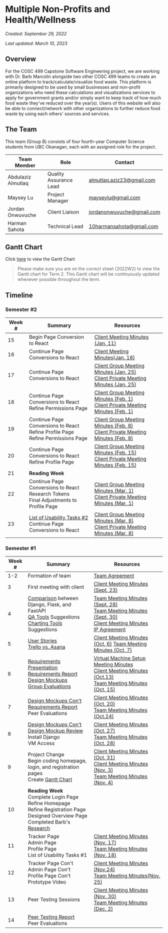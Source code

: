 # Multiple Non-Profits and Health/Wellness

*Created: September 29, 2022*

*Last updated: March 10, 2023*

## Overview

For the COSC 499 Capstone Software Engineering project, we are working with Dr. Barb Marcolin alongside two other COSC 499 teams to create an online platform to track/calculate/visualize food waste. This platform is primarily designed to be used by small businesses and non-profit organizations who need these calculations and visualizations services to apply for government grants and/or simply want to keep track of how much food waste they've reduced over the year(s). Users of this website will also be able to connect/network with other organizations to further reduce food waste by using each others' sources and services.

## The Team

This team (Group B) consists of four fourth-year Computer Science students from UBC Okanagan, each with an assigned role for the project.

|Team Member|Role|Contact|
|-----------|----|-------|
|Abdulaziz Almutlaq|Quality Assurance Lead|almutlaq.aziz23@gmail.com|
|Maysey Lu|Project Manager|mayseylu@gmail.com|
|Jordan Onwuvuche|Client Liaison|jordanonwuvuche@gmail.com|
|Harman Sahota|Technical Lead|10harmansahota@gmail.com|

## Gantt Chart

Click [here](https://docs.google.com/spreadsheets/d/1qnWRLLMm4y7r7I7h9rt_KXN-MSfjhDgY9-zHiGCzGig/edit?usp=sharing) to view the Gantt Chart

>Please make sure you are on the correct sheet (2022W2) to view the Gantt chart for Term 2. This Gantt chart will be continuously updated whenever possible throughout the term.

## Timeline

### Semester #2

|Week #|Summary|Resources|
|------|-------|---------|
|15| Begin Page Conversion to React| [Client Meeting Minutes (Jan. 11)](docs/client-minutes/client-meeting-jan11-11am.md)|
|16| Continue Page Conversions to React| [Client Meeting Minutes(Jan. 18)](docs/client-minutes/client-meeting-jan18-1130am.md)|
|17| Continue Page Conversions to React| [Client Group Meeting Minutes (Jan. 25)](docs/client-minutes/client-meeting-jan25-10am.md) <br/> [Client Private Meeting Minutes (Jan. 25)](docs/client-minutes/client-meeting-jan25-1130am.md)|
|18| Continue Page Conversions to React <br/> Refine Permissions Page| [Client Group Meeting Minutes (Feb. 1)](docs/client-minutes/client-meeting-feb1-10am.md) <br/> [Client Private Meeting Minutes (Feb. 1)](docs/client-minutes/client-meeting-feb1-1130am.md)|
|19| Continue Page Conversions to React <br/> Refine Profile Page <br/> Refine Permissions Page| [Client Group Meeting Minutes (Feb. 8)](docs/client-minutes/client-meeting-feb8-1000am.md) <br/> [Client Private Meeting Minutes (Feb. 8)](docs/client-minutes/client-meeting-feb8-1130am.md)|
|20| Continue Page Conversions to React <br/> Refine Profile Page| [Client Group Meeting Minutes (Feb. 15)](docs/client-minutes/client-meeting-feb15-1000am.md) <br/> [Client Private Meeting Minutes (Feb. 15)](docs/client-minutes/client-meeting-feb15-1130am.md)|
|21| **Reading Week**| |
|22| Continue Page Conversions to React <br/> Research Tokens <br/> Final Adjustments to Profile Page| [Client Group Meeting Minutes (Mar. 1)](docs/client-minutes/client-meeting-mar1-10am.md) <br/> [Client Private Meeting Minutes (Mar. 1)](docs/client-minutes/client-meeting-mar1-1130am.md)|
|23| [List of Usability Tasks #2]() <br/> Continue Page Conversions to React| [Client Group Meeting Minutes (Mar. 8)]() <br/> [Client Private Meeting Minutes (Mar. 8)]()|


### Semester #1

|Week #|Summary|Resources|
|------|-------|---------|
|1-2|Formation of team|[Team Agreement](docs/team-minutes/team_agreement.md)
|3|First meeting with client|[Client Meeting Minutes (Sept. 23)](docs/client-minutes/client-meeting-sept23-12pm.md)|
|4| [Comparison](docs/research/djangoVsFlaskVsFastAPI.md) between Django, Flask, and FastAPI <br/> [QA Tools](docs/research/QA-Bug-Tool.md) Suggestions <br/> [Charting Tools](docs/research/charting-tools-django-vs-flask.md) Suggestions| [Team Meeting Minutes (Sept. 28)](docs/team-minutes/minutes_sept28.md) <br/> [Team Meeting Minutes (Sept. 30)](docs/team-minutes/minutes_sept30.md) <br/> [Client Meeting Minutes](docs/client-minutes/client-meeting-sept29-11am.md) <br/> [IP Agreement](docs/client-minutes/COSC%20499%20-%20Group%20B%20IP%20AGREEMENT.pdf)|
|5|[User Stories](docs/research/user-stories.md) <br/> [Trello vs. Asana](docs/research/TrelloVsAsana.md) |[Client Meeting Minutes (Oct. 6)](docs/client-minutes/client-meeting-oct06-11am.md) [Team Meeting Minutes (Oct. 7)](docs/team-minutes/minutes_oct7.md)|
|6|[Requirements Presentation](https://docs.google.com/presentation/d/1ZBuYxJ1_MdIXGVB9ME57mjh6R-ctPyZvQR8E6mpL3nk/edit?usp=sharing) [Requirements Report](docs/team-minutes/requirements-report.md) <br/> [Design Mockups](https://www.figma.com/file/1GtlA1QMreahkvaFInVySp/designs_nonprofits) <br/> [Group Evaluations](https://docs.google.com/document/d/1G8Tt8dZQHG25BAoh8cOBN9_vo4rNqBjgcqqRwxsTzZc/edit?usp=sharing)|[Virtual Machine Setup Meeting Minutes](docs/client-minutes/client-meeting-oct12-1230pm.md) <br/> [Client Meeting Minutes (Oct.13)](docs/client-minutes/client-meeting-oct13-11am.md) <br/> [Team Meeting Minutes (Oct. 15)](docs/team-minutes/minutes_oct15.md)|
|7| [Design Mockups Con't](https://www.figma.com/file/1GtlA1QMreahkvaFInVySp/designs_nonprofits) <br/> [Requirements Report](https://docs.google.com/document/d/1wXmmcDLQsWbwINS62WcMyQR099KUNOAbO11OxAFsQoA/edit?usp=sharing) <br/> Peer Evaluations |[Client Meeting Minutes (Oct. 20)](docs/client-minutes/client-meeting-oct20-11am.md) <br/> [Team Meeting Minutes (Oct.24)](docs/team-minutes/minutes_oct24.md)|
|8|[Design Mockups Con't](https://www.figma.com/file/1GtlA1QMreahkvaFInVySp/designs_nonprofits) <br/> [Design Mockup Review](docs/research/mockup_review.md) <br/> Install Django <br/> VM Access| [Client Meeting Minutes (Oct. 27)](docs/client-minutes/client-meeting-oct27-11am.md) <br/> [Team Meeting Minutes (Oct. 28)](docs/team-minutes/minutes_oct28.md)|
|9| Project Change <br/> Begin coding homepage, login, and registration pages <br/> Create [Gantt Chart](https://docs.google.com/spreadsheets/d/1qnWRLLMm4y7r7I7h9rt_KXN-MSfjhDgY9-zHiGCzGig/edit?usp=sharing)| [Client Meeting Minutes (Oct. 31)](docs/client-minutes/client-meeting-oct31-1245pm.md) <br/> [Client Meeting Minutes (Nov. 3)](docs/client-minutes/client-meeting-nov3-11am.md) <br/> [Team Meeting Minutes (Nov. 4)](docs/team-minutes/minutes_nov4.md)|
|10| **Reading Week** <br/> Complete Login Page <br/> Refine Homepage <br/> Refine Registration Page <br/> Designed Overview Page <br/> Completed Barb's [Research](docs/research/FoodSaviourResearch.md)|
|11| Tracker Page <br/> Admin Page <br/> Profile Page <br/> List of Usability Tasks #1|[Client Meeting Minutes (Nov. 17)](docs/client-minutes/client-meeting-minutes-nov17-11am.md) <br/> [Team Meeting Minutes (Nov. 18)](docs/team-minutes/minutes_nov18.md)|
|12| Tracker Page Con't <br/> Admin Page Con't <br/> Profile Page Con't <br/> Prototype Video| [Client Meeting Minutes (Nov.24)](client-meeting-nov24-11am.md) <br/> [Team Meeting Minutes(Nov. 25)](docs/team-minutes/minutes_nov25.md)|
|13| Peer Testing Sessions| [Client Meeting Minutes (Nov. 30)](client-meeting-nov30-11am.md) <br/> [Team Meeting Minutes (Dec. 2)](docs/team-minutes/minutes_dec2.md)|
|14|[Peer Testing Report](docs/reports/peer-testing-report.md) <br/> Peer Evaluations|